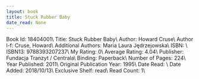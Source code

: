 ```yaml
---
layout: book
title: Stuck Rubber Baby
date_read: None
---
```


Book Id: 18404001\ 
Title: Stuck Rubber Baby\ 
Author: Howard Cruse\ 
Author l-f: Cruse, Howard\ 
Additional Authors: Maria Laura Jędrzejowska\ 
ISBN: \ 
ISBN13: 9788393207237\ 
My Rating: 0\ 
Average Rating: 4.04\ 
Publisher: Fundacja Tranzyt / Centrala\ 
Binding: Paperback\ 
Number of Pages: 224\ 
Year Published: 2011\ 
Original Publication Year: 1995\ 
Date Read: \ 
Date Added: 2018/10/13\ 
Exclusive Shelf: read\ 
Read Count: 1\ 

